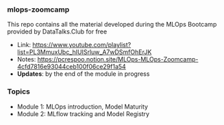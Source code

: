 ### mlops-zoomcamp
This repo contains all the material developed during the MLOps Bootcamp provided by DataTalks.Club for free
- Link: https://www.youtube.com/playlist?list=PL3MmuxUbc_hIUISrluw_A7wDSmfOhErJK
- Notes: https://pcrespoo.notion.site/MLOps-MLOps-Zoomcamp-4cfd7816e93044ceb100f06ce29f1a54
- **Updates**: by the end of the module in progress


### Topics
- Module 1: MLOps introduction, Model Maturity
- Module 2: MLflow tracking and Model Registry